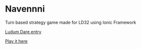 # Navennni
Turn based strategy game made for LD32 using Ionic Framework

[Ludum Dare entry](http://ludumdare.com/compo/ludum-dare-32/?action=preview&uid=38630)

[Play it here](http://junctioneer.net/navennni/)
